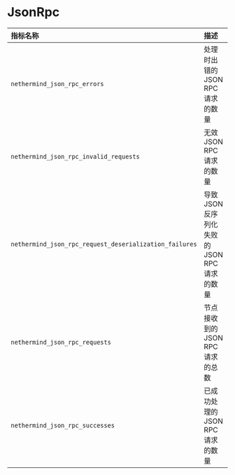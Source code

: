 # JsonRpc

| 指标名称 | 描述 |
| :--- | :--- |
| `nethermind_json_rpc_errors` | 处理时出错的 JSON RPC 请求的数量 |
| `nethermind_json_rpc_invalid_requests` | 无效 JSON RPC 请求的数量 |
| `nethermind_json_rpc_request_deserialization_failures` | 导致 JSON 反序列化失败的 JSON RPC 请求的数量 |
| `nethermind_json_rpc_requests` | 节点接收到的 JSON RPC 请求的总数 |
| `nethermind_json_rpc_successes` | 已成功处理的 JSON RPC 请求的数量 |


